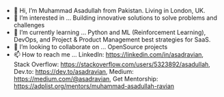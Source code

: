 - 👋 Hi, I’m Muhammad Asadullah from Pakistan. Living in London, UK.
- 👀 I’m interested in ... Building innovative solutions to solve problems and challenges
- 🌱 I’m currently learning ... Python and ML (Reinforcement Learning), DevOps, and Project & Product Management best strategies for SaaS.
- 💞️ I’m looking to collaborate on ... OpenSource projects
- 📫 How to reach me ... LinkedIn: https://linkedin.com/in/asadravian, Stack Overflow: https://stackoverflow.com/users/5323892/asadullah, Dev.to: https://dev.to/asadravian, Medium: https://medium.com/@asadravian, Get Mentorship: https://adplist.org/mentors/muhammad-asadullah-ravian

<!---
asadravian/asadravian is a ✨ special ✨ repository because its `README.md` (this file) appears on your GitHub profile.
You can click the Preview link to take a look at your changes.
--->
